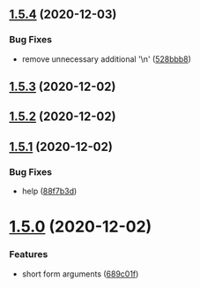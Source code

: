 ## [1.5.4](https://github.com/dds/aoc2020/compare/v1.5.3...v1.5.4) (2020-12-03)


### Bug Fixes

* remove unnecessary additional '\n' ([528bbb8](https://github.com/dds/aoc2020/commit/528bbb82da5e34f0d82c92ae132e947084b06991))



## [1.5.3](https://github.com/dds/aoc2020/compare/v1.5.2...v1.5.3) (2020-12-02)



## [1.5.2](https://github.com/dds/aoc2020/compare/v1.5.1...v1.5.2) (2020-12-02)



## [1.5.1](https://github.com/dds/aoc2020/compare/v1.5.0...v1.5.1) (2020-12-02)


### Bug Fixes

* help ([88f7b3d](https://github.com/dds/aoc2020/commit/88f7b3d4149ebb43e366543085ff15d7602f79e2))



# [1.5.0](https://github.com/dds/aoc2020/compare/v1.4.1...v1.5.0) (2020-12-02)


### Features

* short form arguments ([689c01f](https://github.com/dds/aoc2020/commit/689c01f87e11c5015beb591baaa3bf0cbd721e9d))



